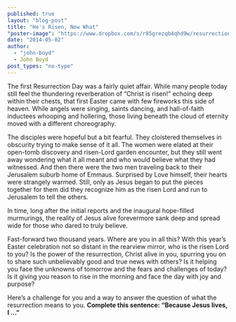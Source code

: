 ```yaml
---
published: true
layout: "blog-post"
title: "He's Risen, Now What"
"poster-image": "https://www.dropbox.com/s/r85grezqb4qhd9w/resurrectionlight.jpg"
date: "2014-05-02"
author: 
  - "john-boyd"
  - John Boyd
post_types: "no-type"
---
```


The first Resurrection Day was a fairly quiet affair.  While many people today still feel the thundering reverberation of “Christ is risen!” echoing deep within their chests, that first Easter came with few fireworks this side of heaven.  While angels were singing, saints dancing, and hall-of-faith inductees whooping and hollering, those living beneath the cloud of eternity moved with a different choreography.  

The disciples were hopeful but a bit fearful.  They cloistered themselves in obscurity trying to make sense of it all.  The women were elated at their open-tomb discovery and risen-Lord garden encounter, but they still went away wondering what it all meant and who would believe what they had witnessed.  And then there were the two men traveling back to their Jerusalem suburb home of Emmaus.  Surprised by Love himself, their hearts were strangely warmed.  Still, only as Jesus began to put the pieces together for them did they recognize him as the risen Lord and run to Jerusalem to tell the others.

In time, long after the initial reports and the inaugural hope-filled murmurings, the reality of Jesus alive forevermore sank deep and spread wide for those who dared to truly believe.

Fast-forward two thousand years.  Where are you in all this?  With this year’s Easter celebration not so distant in the rearview mirror, who is the risen Lord to you?  Is the power of the resurrection, Christ alive in you, spurring you on to share such unbelievably good and true news with others?  Is it helping you face the unknowns of tomorrow and the fears and challenges of today?  Is it giving you reason to rise in the morning and face the day with joy and purpose? 

Here’s a challenge for you and a way to answer the question of what the resurrection means to you.  **Complete this sentence:  “Because Jesus lives, I …”**
